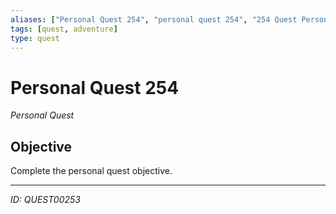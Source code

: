 ```yaml
---
aliases: ["Personal Quest 254", "personal quest 254", "254 Quest Personal"]
tags: [quest, adventure]
type: quest
---
```


# Personal Quest 254

*Personal Quest*

## Objective
Complete the personal quest objective.

---
*ID: QUEST00253*